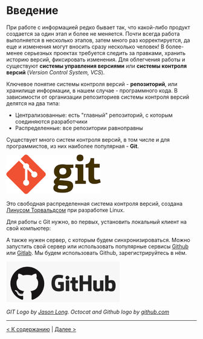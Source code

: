 # Введение


При работе с информацией редко бывает так, что какой-либо продукт создается за один этап и более не меняется. Почти всегда работа выполняется в несколько этапов, затем много раз корректируется, да еще и изменения могут вносить сразу несколько человек! В более-менее серьезных проектах требуется следить за правками, хранить историю версий, фиксировать изменения. Для облегчения работы и существуют **системы управления версиями** или **системы контроля версий** (*Version Control System, VCS*). 

Ключевое понятие системы контроля версий - **репозиторий**, или хранилище информации, в нашем случае - программного кода. В зависимости от организации репозиториев системы контроля версий делятся на два типа:

- Централизованные: есть "главный" репозиторий, с которым соединяются разработчики
- Распределенные: все репозитории равноправны

Существует много систем контроля версий, в том числе и для программистов, из них наиболее популярная - **Git**. 

<img src="./assets/gitlogo.png" alt="gitb logo" width="250"/>


Это свободная распределенная система контроля версий, создана [Линусом Торвальдсом](https://ru.wikipedia.org/wiki/Торвальдс,_Линус) при разработке Linux. 

Для работы с Git нужно, во первых, установить локальный клиент на свой компьютер: 


А также нужен сервер, с которым будем синхронизироваться. Можно запустить свой сервер или использовать популярные сервисы [Github](https://github.com/) или [Gitlab](https://about.gitlab.com/). Мы будем использовать Github, зарегистрируйтесь в нём.

<img src="./assets/github-logo.png" alt="github logo" width="300"/>

*GIT Logo by [Jason Long](http://git-scm.com/downloads/logos). Octocat and Github logo by [github.com](https://github.com/logos)*



---
[< К содержанию](./readme.md) | [Далее >](./02_you_need_vcs.md) 